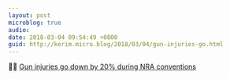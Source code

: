 ```yaml
---
layout: post
microblog: true
audio: 
date: 2018-03-04 09:54:49 +0800
guid: http://kerim.micro.blog/2018/03/04/gun-injuries-go.html
---
```

👞🔫 [Gun injuries go down by 20% during NRA conventions](https://boingboing.net/2018/03/03/gun-injuries-go-down-by-20-du.html)
